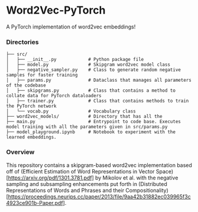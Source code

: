 # Word2Vec-PyTorch
A PyTorch implementation of word2vec embeddings!

### Directories

```
├── src/                   
│   ├── __init__.py            # Python package file
│   ├── model.py               # Skipgram word2vec model class
│   ├── negative_sampler.py    # Class to generate random negative samples for faster training
│   ├── params.py              # Dataclass that manages all parameters of the codebase
│   ├── skipgrams.py           # Class that contains a method to collate data for PyTorch dataloaders
│   ├── trainer.py             # Class that contains methods to train the PyTorch network
│   └── vocab.py               # Vocabulary class 
├── word2vec_models/           # Directory that has all the 
├── main.py                    # Entrypoint to code base. Executes model training with all the parameters given in src/params.py
├── model_playground.ipynb     # Notebook to experiment with the learned embeddings.
```

### Overview
This repository contains a skipgram-based word2vec implementation based off of (Efficient Estimation of Word Representations in Vector Space)[https://arxiv.org/pdf/1301.3781.pdf] by Mikolov et al. with the negative sampling and subsampling enhancements put forth in (Distributed Representations of Words and Phrases and their Compositionality)[https://proceedings.neurips.cc/paper/2013/file/9aa42b31882ec039965f3c4923ce901b-Paper.pdf].
